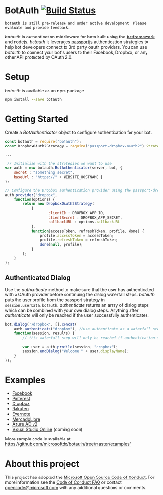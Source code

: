 # BotAuth [![Build Status](https://travis-ci.org/MicrosoftDX/botauth.svg?branch=master)](https://travis-ci.org/mattdot/botauth)

	botauth is still pre-release and under active development. Please evaluate and provide feedback.

*botauth* is authentication middleware for bots built using the [botframework](http://botframework.com) and nodejs. *botauth* is leverages [passportjs](http://passportjs.org) authentication strategies to help bot developers connect to 3rd party oauth providers. You can use *botauth* to connect your bot's users to their Facebook, Dropbox, or any other API protected by OAuth 2.0.

# Setup
*botauth* is available as an npm package
```bash
npm install --save botauth
```
# Getting Started
Create a *BotAuthenticator* object to configure authentication for your bot.

```javascript
const botauth = require("botauth");
const DropboxOAuth2Strategy = require("passport-dropbox-oauth2").Strategy;

...

 // Initialize with the strategies we want to use
var auth = new botauth.BotAuthenticator(server, bot, {
	secret : "something secret",
	baseUrl : "https://" + WEBSITE_HOSTNAME }
);

// Configure the Dropbox authentication provider using the passport-dropbox strategy
auth.provider("dropbox",
	function(options) {
		return new DropboxOAuth2Strategy(
			{
    				clientID : DROPBOX_APP_ID,
    				clientSecret : DROPBOX_APP_SECRET,
					callbackURL : options.callbackURL
			},
			function(accessToken, refreshToken, profile, done) {
				profile.accessToken = accessToken;
				profile.refreshToken = refreshToken;
				done(null, profile);
			}
		);
	}
);

```

## Authenticated Dialog
Use the *authenticate* method to make sure that the user has authenticated with a OAuth provider before continuing the dialog waterfall steps.  *botauth* puts the user profile from the passport strategy in `session.userData.botauth`.  *authenticate* returns an array of dialog steps which can be combined with your own dialog steps.  Anything after *authenticate* will only be reached if the user successfully authenticates.

```javascript
bot.dialog('/dropbox', [].concat(
	auth.authenticate("dropbox"), //use authenticate as a waterfall step
	function(session, results) {
		// this waterfall step will only be reached if authentication succeeded

		var user = auth.profile(session, "dropbox");
		session.endDialog("Welcome " + user.displayName);
	}
));
```

# Examples
* [Facebook](https://github.com/microsoftdx/botauth/tree/master/examples/facebook)
* [Pinterest](https://github.com/microsoftdx/botauth/tree/master/examples/pinterest)
* [Dropbox](https://github.com/microsoftdx/botauth/tree/master/examples/dropbox)
* [Rakuten](https://github.com/microsoftdx/botauth/tree/master/examples/rakuten)
* [Evernote](https://github.com/microsoftdx/botauth/tree/master/examples/evernote)
* [MercadoLibre](https://github.com/microsoftdx/botauth/tree/master/examples/mercadolibre)
* [Azure AD v2](https://github.com/microsoftdx/botauth/tree/master/examples/aadv2)
* [Visual Studio Online](https://github.com/microsoftdx/botauth/tree/master/examples/vso) (coming soon)

More sample code is available at https://github.com/microsoftdx/botauth/tree/master/examples/

# About this project
This project has adopted the [Microsoft Open Source Code of
Conduct](https://opensource.microsoft.com/codeofconduct/).
For more information see the [Code of Conduct
FAQ](https://opensource.microsoft.com/codeofconduct/faq/) or
contact [opencode@microsoft.com](mailto:opencode@microsoft.com)
with any additional questions or comments.
